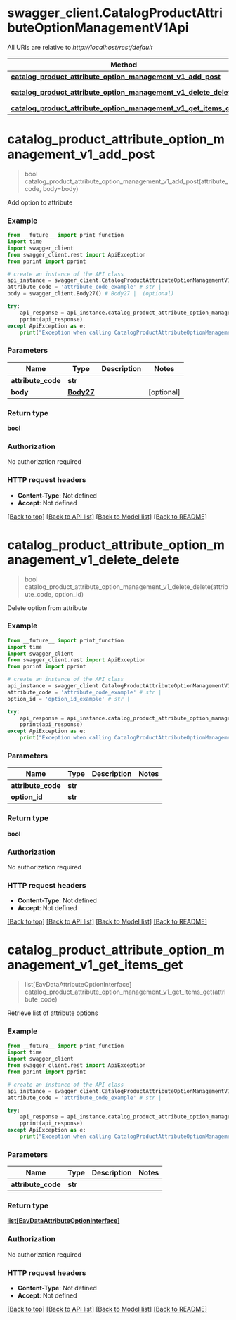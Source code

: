 # swagger_client.CatalogProductAttributeOptionManagementV1Api

All URIs are relative to *http://localhost/rest/default*

Method | HTTP request | Description
------------- | ------------- | -------------
[**catalog_product_attribute_option_management_v1_add_post**](CatalogProductAttributeOptionManagementV1Api.md#catalog_product_attribute_option_management_v1_add_post) | **POST** /V1/products/attributes/{attributeCode}/options | 
[**catalog_product_attribute_option_management_v1_delete_delete**](CatalogProductAttributeOptionManagementV1Api.md#catalog_product_attribute_option_management_v1_delete_delete) | **DELETE** /V1/products/attributes/{attributeCode}/options/{optionId} | 
[**catalog_product_attribute_option_management_v1_get_items_get**](CatalogProductAttributeOptionManagementV1Api.md#catalog_product_attribute_option_management_v1_get_items_get) | **GET** /V1/products/attributes/{attributeCode}/options | 


# **catalog_product_attribute_option_management_v1_add_post**
> bool catalog_product_attribute_option_management_v1_add_post(attribute_code, body=body)



Add option to attribute

### Example 
```python
from __future__ import print_function
import time
import swagger_client
from swagger_client.rest import ApiException
from pprint import pprint

# create an instance of the API class
api_instance = swagger_client.CatalogProductAttributeOptionManagementV1Api()
attribute_code = 'attribute_code_example' # str | 
body = swagger_client.Body27() # Body27 |  (optional)

try: 
    api_response = api_instance.catalog_product_attribute_option_management_v1_add_post(attribute_code, body=body)
    pprint(api_response)
except ApiException as e:
    print("Exception when calling CatalogProductAttributeOptionManagementV1Api->catalog_product_attribute_option_management_v1_add_post: %s\n" % e)
```

### Parameters

Name | Type | Description  | Notes
------------- | ------------- | ------------- | -------------
 **attribute_code** | **str**|  | 
 **body** | [**Body27**](Body27.md)|  | [optional] 

### Return type

**bool**

### Authorization

No authorization required

### HTTP request headers

 - **Content-Type**: Not defined
 - **Accept**: Not defined

[[Back to top]](#) [[Back to API list]](../README.md#documentation-for-api-endpoints) [[Back to Model list]](../README.md#documentation-for-models) [[Back to README]](../README.md)

# **catalog_product_attribute_option_management_v1_delete_delete**
> bool catalog_product_attribute_option_management_v1_delete_delete(attribute_code, option_id)



Delete option from attribute

### Example 
```python
from __future__ import print_function
import time
import swagger_client
from swagger_client.rest import ApiException
from pprint import pprint

# create an instance of the API class
api_instance = swagger_client.CatalogProductAttributeOptionManagementV1Api()
attribute_code = 'attribute_code_example' # str | 
option_id = 'option_id_example' # str | 

try: 
    api_response = api_instance.catalog_product_attribute_option_management_v1_delete_delete(attribute_code, option_id)
    pprint(api_response)
except ApiException as e:
    print("Exception when calling CatalogProductAttributeOptionManagementV1Api->catalog_product_attribute_option_management_v1_delete_delete: %s\n" % e)
```

### Parameters

Name | Type | Description  | Notes
------------- | ------------- | ------------- | -------------
 **attribute_code** | **str**|  | 
 **option_id** | **str**|  | 

### Return type

**bool**

### Authorization

No authorization required

### HTTP request headers

 - **Content-Type**: Not defined
 - **Accept**: Not defined

[[Back to top]](#) [[Back to API list]](../README.md#documentation-for-api-endpoints) [[Back to Model list]](../README.md#documentation-for-models) [[Back to README]](../README.md)

# **catalog_product_attribute_option_management_v1_get_items_get**
> list[EavDataAttributeOptionInterface] catalog_product_attribute_option_management_v1_get_items_get(attribute_code)



Retrieve list of attribute options

### Example 
```python
from __future__ import print_function
import time
import swagger_client
from swagger_client.rest import ApiException
from pprint import pprint

# create an instance of the API class
api_instance = swagger_client.CatalogProductAttributeOptionManagementV1Api()
attribute_code = 'attribute_code_example' # str | 

try: 
    api_response = api_instance.catalog_product_attribute_option_management_v1_get_items_get(attribute_code)
    pprint(api_response)
except ApiException as e:
    print("Exception when calling CatalogProductAttributeOptionManagementV1Api->catalog_product_attribute_option_management_v1_get_items_get: %s\n" % e)
```

### Parameters

Name | Type | Description  | Notes
------------- | ------------- | ------------- | -------------
 **attribute_code** | **str**|  | 

### Return type

[**list[EavDataAttributeOptionInterface]**](EavDataAttributeOptionInterface.md)

### Authorization

No authorization required

### HTTP request headers

 - **Content-Type**: Not defined
 - **Accept**: Not defined

[[Back to top]](#) [[Back to API list]](../README.md#documentation-for-api-endpoints) [[Back to Model list]](../README.md#documentation-for-models) [[Back to README]](../README.md)

